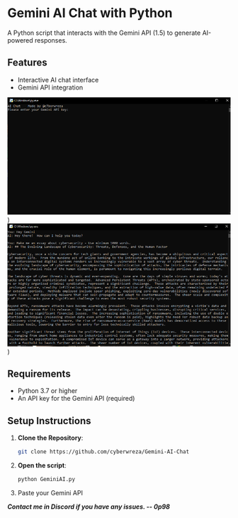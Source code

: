 # Gemini AI Chat with Python

A Python script that interacts with the Gemini API (1.5) to generate AI-powered responses.

## Features
- Interactive AI chat interface
- Gemini API integration


![](Media1.PNG))
![](Media2.PNG)) 



## Requirements
- Python 3.7 or higher
- An API key for the Gemini API (required)

## Setup Instructions

1. **Clone the Repository**:
   ```bash
   git clone https://github.com/cyberwreza/Gemini-AI-Chat


2. **Open the script**:
   ```bash
   python GeminiAI.py

3. Paste your Gemini API



***Contact me in Discord if you have any issues. -- 0p98***





